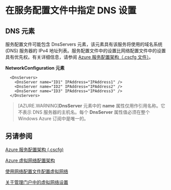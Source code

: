 <properties 
   pageTitle="在服务配置文件中指定 DNS 设置"
   description="说明"
   services="virtual-network"
   documentationCenter="na"
   authors="joaoma"
   manager="jdial"
   editor="tysonn" />
<tags 
   ms.service="virtual-network"
   ms.date="09/01/2015"
   wacn.date="11/02/2015" />

# 在服务配置文件中指定 DNS 设置

## DNS 元素

服务配置文件可能包含 DnsServers 元素，该元素具有该服务将使用的域名系统 (DNS) 服务器的 IPv4 地址列表。服务配置文件中的设置比网络配置文件中的设置具有优先权。有关详细信息，请参阅 [Azure 服务配置架构（.cscfg 文件）](https://msdn.microsoft.com/zh-cn/library/azure/ee758710.aspx)。

**NetworkConfiguration 元素**

      <DnsServers>
        <DnsServer name="ID1" IPAddress="IPAddress1" />
        <DnsServer name="ID2" IPAddress="IPAddress2" />
        <DnsServer name="ID3" IPAddress="IPAddress3" />
      </DnsServers>

>[AZURE.WARNING]**DnsServer** 元素中的 **name** 属性仅用作引用名称。它不表示 DNS 服务器的主机名。每个 **DnsServer** 属性值必须在整个 Windows Azure 订阅中是唯一的。

## 另请参阅

[Azure 服务配置架构 (.cscfg)](https://msdn.microsoft.com/zh-cn/library/azure/ee758710)

[Azure 虚拟网络配置架构](https://msdn.microsoft.com/zh-cn/library/azure/jj157100)

[使用网络配置文件配置虚拟网络](/documentation/articles/virtual-networks-create-vnet-classic-portal/)

[关于管理门户中的虚拟网络设置](/documentation/articles/virtual-networks-settings/)

<!---HONumber=76-->